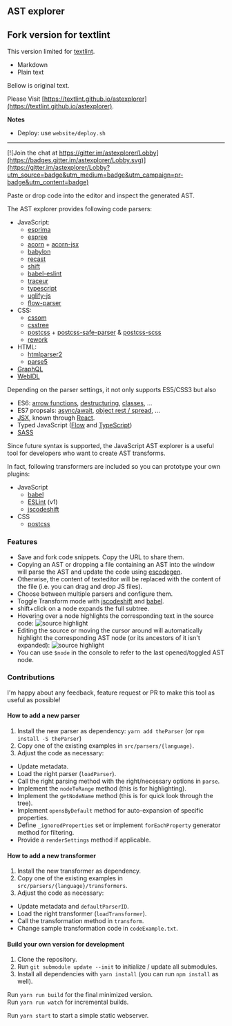 ## AST explorer

## Fork version for textlint

This version limited for [textlint](http://textlint.github.io/ "textlint").

- Markdown
- Plain text

Bellow is original text.

Please Visit [https://textlint.github.io/astexplorer](https://textlint.github.io/astexplorer).

**Notes**

- Deploy: use `website/deploy.sh`

------


[![Join the chat at https://gitter.im/astexplorer/Lobby](https://badges.gitter.im/astexplorer/Lobby.svg)](https://gitter.im/astexplorer/Lobby?utm_source=badge&utm_medium=badge&utm_campaign=pr-badge&utm_content=badge)

Paste or drop code into the editor and inspect the generated AST.

The AST explorer provides following code parsers:

- JavaScript:
  - [esprima][]
  - [espree][]
  - [acorn][] + [acorn-jsx][]
  - [babylon][]
  - [recast][]
  - [shift][]
  - [babel-eslint][]
  - [traceur][]
  - [typescript][]
  - [uglify-js][]
  - [flow-parser][]
- CSS:
  - [cssom][]
  - [csstree][]
  - [postcss][] + [postcss-safe-parser][] & [postcss-scss][]
  - [rework][]
- HTML:
  - [htmlparser2][]
  - [parse5][]
- [GraphQL][]
- [WebIDL][]

Depending on the parser settings, it not only supports ES5/CSS3
but also

- ES6: [arrow functions](https://github.com/lukehoban/es6features#arrows), [destructuring](https://github.com/lukehoban/es6features#destructuring),
  [classes](https://github.com/lukehoban/es6features#classes), ...
- ES7 propsals: [async/await](https://github.com/lukehoban/ecmascript-asyncawait), [object rest / spread](https://github.com/sebmarkbage/ecmascript-rest-spread),  ...
- [JSX](https://facebook.github.io/jsx/), known through [React](https://facebook.github.io/react/).
- Typed JavaScript ([Flow](http://flowtype.org/) and [TypeScript](http://typescriptlang.org/))
- [SASS](http://sass-lang.com/)

Since future syntax is supported, the JavaScript AST explorer is a useful tool
for developers who want to create AST transforms.

In fact, following transformers are included so you can prototype your own plugins:

- JavaScript
  - [babel][]
  - [ESLint][] (v1)
  - [jscodeshift][]
- CSS
  - [postcss][]

### Features

- Save and fork code snippets. Copy the URL to share them.
- Copying an AST or dropping a file containing an AST into the window will
parse the AST and update the code using [escodegen][].
- Otherwise, the content of texteditor will be replaced with the content of the file (i.e.
you can drag and drop JS files).
- Choose between multiple parsers and configure them.
- Toggle Transform mode with [jscodeshift][] and [babel][].
- shift+click on a node expands the full subtree.
- Hovering over a node highlights the corresponding text in the source code:
![source highlight](assets/source.png)
- Editing the source or moving the cursor around will automatically highlight the
corresponding AST node (or its ancestors of it isn't expanded):
![source highlight](assets/ast.png)
- You can use `$node` in the console to refer to the last opened/toggled AST
node.

[acorn-jsx]: https://github.com/RReverser/acorn-jsx
[acorn]: https://github.com/ternjs/acorn
[babel-eslint]: https://github.com/babel/babel-eslint
[babel]: https://babeljs.io/docs/advanced/plugins/
[babylon]: https://babeljs.io/
[cssom]: https://github.com/NV/CSSOM
[csstree]: https://github.com/csstree/csstree
[escodegen]: https://github.com/estools/escodegen
[eslint]: http://eslint.org/
[espree]: https://github.com/eslint/espree
[esprima]: https://github.com/jQuery/esprima
[flow-parser]: https://github.com/facebook/flow/tree/master/src/parser
[graphql]: https://facebook.github.io/graphql/
[htmlparser2]: https://github.com/fb55/htmlparser2
[jscodeshift]: https://github.com/facebook/jscodeshift
[parse5]: https://github.com/inikulin/parse5
[postcss-safe-parser]: https://github.com/postcss/postcss-safe-parser
[postcss-scss]: https://github.com/postcss/postcss-scss
[postcss]: https://github.com/postcss/postcss
[recast]: https://github.com/benjamn/recast
[rework]: https://github.com/reworkcss/rework
[shift]: https://github.com/shapesecurity/shift-parser-js
[traceur]: https://github.com/google/traceur-compiler
[typescript]: https://github.com/Microsoft/TypeScript/
[uglify-js]: https://github.com/mishoo/UglifyJS2
[webidl]: https://github.com/darobin/webidl2.js

### Contributions

I'm happy about any feedback, feature request or PR to make this tool as useful
as possible!

#### How to add a new parser

1. Install the new parser as dependency: `yarn add theParser` (or `npm install -S theParser`)
2. Copy one of the existing examples in `src/parsers/{language}`.
3. Adjust the code as necessary:
  - Update metadata.
  - Load the right parser (`loadParser`).
  - Call the right parsing method with the right/necessary options in `parse`.
  - Implement the `nodeToRange` method (this is for highlighting).
  - Implement the `getNodeName` method (this is for quick look through the tree).
  - Implement `opensByDefault` method for auto-expansion of specific properties.
  - Define `_ignoredProperties` set or implement `forEachProperty` generator method for filtering.
  - Provide a `renderSettings` method if applicable.

#### How to add a new transformer

1. Install the new transformer as dependency.
2. Copy one of the existing examples in `src/parsers/{language}/transformers`.
3. Adjust the code as necessary:
  - Update metadata and `defaultParserID`.
  - Load the right transformer (`loadTransformer`).
  - Call the transformation method in `transform`.
  - Change sample transformation code in `codeExample.txt`.

#### Build your own version for development

1. Clone the repository.
2. Run `git submodule update --init` to initialize / update all submodules.
3. Install all dependencies with `yarn install` (you can run `npm install` as
   well).

Run `yarn run build` for the final minimized version.  
Run `yarn run watch` for incremental builds.

Run `yarn start` to start a simple static webserver.
